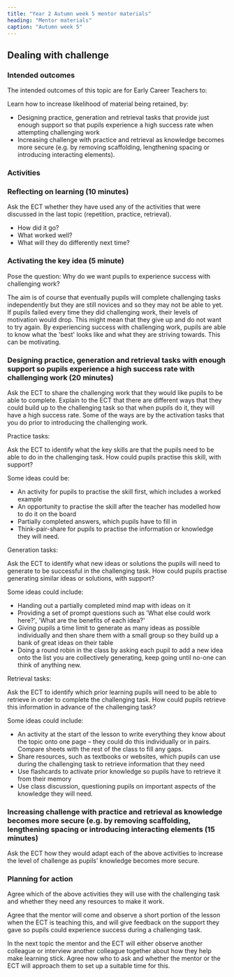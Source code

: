 ```yaml
---
title: "Year 2 Autumn week 5 mentor materials"
heading: "Mentor materials"
caption: "Autumn week 5"
---
```


## Dealing with challenge

### Intended outcomes

The intended outcomes of this topic are for Early Career Teachers to:

Learn how to increase likelihood of material being retained, by:

- Designing practice, generation and retrieval tasks that provide just enough support so that pupils experience a high success rate when attempting challenging work
- Increasing challenge with practice and retrieval as knowledge becomes more secure (e.g. by removing scaffolding, lengthening spacing or introducing interacting elements).

### Activities

### Reflecting on learning (10 minutes)

Ask the ECT whether they have used any of the activities that were discussed in the last topic (repetition, practice, retrieval).

- How did it go?
- What worked well?
- What will they do differently next time?

### Activating the key idea (5 minute)

Pose the question: Why do we want pupils to experience success with challenging work?

The aim is of course that eventually pupils will complete challenging tasks independently but they are still novices and so they may not be able to yet. If pupils failed every time they did challenging work, their levels of motivation would drop. This might mean that they give up and do not want to try again. By experiencing success with challenging work, pupils are able to know what the 'best' looks like and what they are striving towards. This can be motivating.

### Designing practice, generation and retrieval tasks with enough support so pupils experience a high success rate with challenging work (20 minutes)

Ask the ECT to share the challenging work that they would like pupils to be able to complete. Explain to the ECT that there are different ways that they could build up to the challenging task so that when pupils do it, they will have a high success rate. Some of the ways are by the activation tasks that you do prior to introducing the challenging work.

Practice tasks:

Ask the ECT to identify what the key skills are that the pupils need to be able to do in the challenging task. How could pupils practise this skill, with support?

Some ideas could be:

- An activity for pupils to practise the skill first, which includes a worked example
- An opportunity to practise the skill after the teacher has modelled how to do it on the board
- Partially completed answers, which pupils have to fill in
- Think-pair-share for pupils to practise the information or knowledge they will need.

Generation tasks:

Ask the ECT to identify what new ideas or solutions the pupils will need to generate to be successful in the challenging task. How could pupils practise generating similar ideas or solutions, with support?

Some ideas could include:

- Handing out a partially completed mind map with ideas on it
- Providing a set of prompt questions such as 'What else could work here?', 'What are the benefits of each idea?'
- Giving pupils a time limit to generate as many ideas as possible individually and then share them with a small group so they build up a bank of great ideas on their table
- Doing a round robin in the class by asking each pupil to add a new idea onto the list you are collectively generating, keep going until no-one can think of anything new.

Retrieval tasks:

Ask the ECT to identify which prior learning pupils will need to be able to retrieve in order to complete the challenging task. How could pupils retrieve this information in advance of the challenging task?

Some ideas could include:

- An activity at the start of the lesson to write everything they know about the topic onto one page – they could do this individually or in pairs. Compare sheets with the rest of the class to fill any gaps.
- Share resources, such as textbooks or websites, which pupils can use during the challenging task to retrieve information that they need
- Use flashcards to activate prior knowledge so pupils have to retrieve it from their memory
- Use class discussion, questioning pupils on important aspects of the knowledge they will need.

### Increasing challenge with practice and retrieval as knowledge becomes more secure (e.g. by removing scaffolding, lengthening spacing or introducing interacting elements (15 minutes)

Ask the ECT how they would adapt each of the above activities to increase the level of challenge as pupils' knowledge becomes more secure.

### Planning for action

Agree which of the above activities they will use with the challenging task and whether they need any resources to make it work.

Agree that the mentor will come and observe a short portion of the lesson when the ECT is teaching this, and will give feedback on the support they gave so pupils could experience success during a challenging task.

In the next topic the mentor and the ECT will either observe another colleague or interview another colleague together about how they help make learning stick. Agree now who to ask and whether the mentor or the ECT will approach them to set up a suitable time for this.
